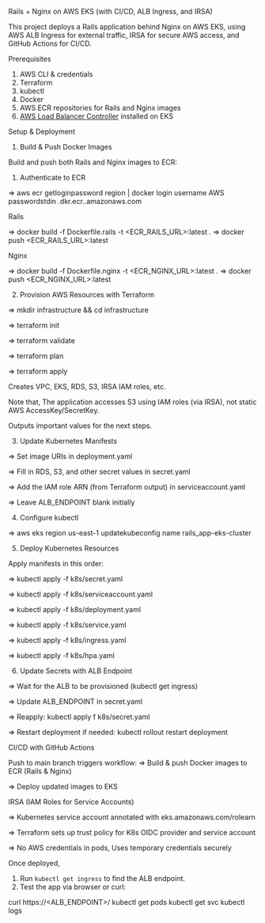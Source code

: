 Rails + Nginx on AWS EKS (with CI/CD, ALB Ingress, and IRSA)

This project deploys a Rails application behind Nginx on AWS EKS, using AWS ALB Ingress for external traffic, IRSA for secure AWS access, and GitHub Actions for CI/CD.

 Prerequisites

 1. AWS CLI & credentials
 2. Terraform
 3. kubectl
 4. Docker
 5. AWS ECR repositories for Rails and Nginx images
 6. [AWS Load Balancer Controller](https://kubernetessigs.github.io/awsloadbalancercontroller/latest/) installed on EKS



Setup & Deployment

1. Build & Push Docker Images

Build and push both Rails and Nginx images to ECR:

1. Authenticate to ECR

=> aws ecr getloginpassword region <region> | docker login username AWS passwordstdin <accountid>.dkr.ecr.<region>.amazonaws.com

Rails

=> docker build -f Dockerfile.rails -t <ECR_RAILS_URL>:latest .
=> docker push <ECR_RAILS_URL>:latest

Nginx

=> docker build -f Dockerfile.nginx -t <ECR_NGINX_URL>:latest .
=> docker push <ECR_NGINX_URL>:latest


2. Provision AWS Resources with Terraform

=> mkdir infrastructure && cd infrastructure 

=> terraform init

=> terraform validate

=> terraform plan

=> terraform apply

Creates VPC, EKS, RDS, S3, IRSA IAM roles, etc.

Note that, 
The application accesses S3 using IAM roles (via IRSA), not static AWS AccessKey/SecretKey.

Outputs important values for the next steps.


3. Update Kubernetes Manifests

 => Set image URIs in deployment.yaml

 => Fill in RDS, S3, and other secret values in secret.yaml

 => Add the IAM role ARN (from Terraform output) in serviceaccount.yaml

 => Leave ALB_ENDPOINT blank initially


4. Configure kubectl

=> aws eks region us-east-1 updatekubeconfig name rails_app-eks-cluster


5. Deploy Kubernetes Resources

Apply manifests in this order:

=> kubectl apply -f k8s/secret.yaml

=> kubectl apply -f k8s/serviceaccount.yaml

=> kubectl apply -f k8s/deployment.yaml

=> kubectl apply -f k8s/service.yaml

=> kubectl apply -f k8s/ingress.yaml

=> kubectl apply -f k8s/hpa.yaml


6. Update Secrets with ALB Endpoint

 => Wait for the ALB to be provisioned (kubectl get ingress)

 => Update ALB_ENDPOINT in secret.yaml

 => Reapply: kubectl apply f k8s/secret.yaml

 => Restart deployment if needed: kubectl rollout restart deployment <name>


CI/CD with GitHub Actions

 Push to main branch triggers workflow:
  => Build & push Docker images to ECR (Rails & Nginx)

  => Deploy updated images to EKS


IRSA (IAM Roles for Service Accounts)

 => Kubernetes service account annotated with eks.amazonaws.com/rolearn

 => Terraform sets up trust policy for K8s OIDC provider and service account

 => No AWS credentials in pods, Uses temporary credentials securely

Once deployed,

1. Run `kubectl get ingress` to find the ALB endpoint.
2. Test the app via browser or curl:

curl https://<ALB_ENDPOINT>/
kubectl get pods
kubectl get svc
kubectl logs <pod-name>
